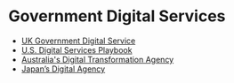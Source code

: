 # Government Digital Services
- [UK Government Digital Service](https://www.gov.uk/government/organisations/government-digital-service)
- [U.S. Digital Services Playbook](https://playbook.cio.gov/)
- [Australia's Digital Transformation Agency](https://www.dta.gov.au/)
- [Japan’s Digital Agency](https://www.digital.go.jp/en/)
